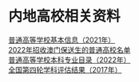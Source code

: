 # 内地高校相关资料

[普通高等学校基本信息（2021年）](http://univ.knotes.tech/#/)  
[2022年招收澳门保送生的普通高校名单](2022年招收澳门保送生的普通高校名单.md)  
[普通高等学校本科专业目录（2022年）](普通高等学校本科专业目录（2022年）.md)  
[全国第四轮学科评估结果（2017年）](http://cdr.knotes.tech/#/)  
